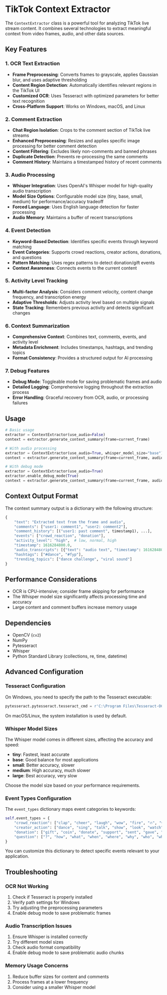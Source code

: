 # TikTok Context Extractor

The `ContextExtractor` class is a powerful tool for analyzing TikTok live stream content. It combines several technologies to extract meaningful context from video frames, audio, and other data sources.

## Key Features

### 1. OCR Text Extraction
- **Frame Preprocessing**: Converts frames to grayscale, applies Gaussian blur, and uses adaptive thresholding
- **Content Region Detection**: Automatically identifies relevant regions in the TikTok UI
- **Customized OCR**: Uses Tesseract with optimized parameters for better text recognition
- **Cross-Platform Support**: Works on Windows, macOS, and Linux

### 2. Comment Extraction
- **Chat Region Isolation**: Crops to the comment section of TikTok live streams
- **Enhanced Preprocessing**: Resizes and applies specific image processing for better comment detection
- **Content Filtering**: Excludes likely non-comments and banned phrases
- **Duplicate Detection**: Prevents re-processing the same comments
- **Comment History**: Maintains a timestamped history of recent comments

### 3. Audio Processing
- **Whisper Integration**: Uses OpenAI's Whisper model for high-quality audio transcription
- **Model Size Options**: Configurable model size (tiny, base, small, medium) for performance/accuracy tradeoff
- **Forced Language**: Uses English language detection for faster processing
- **Audio Memory**: Maintains a buffer of recent transcriptions

### 4. Event Detection
- **Keyword-Based Detection**: Identifies specific events through keyword matching
- **Event Categories**: Supports crowd reactions, creator actions, donations, and questions
- **Pattern Matching**: Uses regex patterns to detect donation/gift events
- **Context Awareness**: Connects events to the current content

### 5. Activity Level Tracking
- **Multi-factor Analysis**: Considers comment velocity, content change frequency, and transcription energy
- **Adaptive Thresholds**: Adjusts activity level based on multiple signals
- **State Tracking**: Remembers previous activity and detects significant changes

### 6. Context Summarization
- **Comprehensive Context**: Combines text, comments, events, and activity level
- **Metadata Enrichment**: Includes timestamps, hashtags, and trending topics
- **Format Consistency**: Provides a structured output for AI processing

### 7. Debug Features
- **Debug Mode**: Toggleable mode for saving problematic frames and audio
- **Detailed Logging**: Comprehensive logging throughout the extraction process
- **Error Handling**: Graceful recovery from OCR, audio, or processing failures

## Usage

```python
# Basic usage
extractor = ContextExtractor(use_audio=False)
context = extractor.generate_context_summary(frame=current_frame)

# With audio processing
extractor = ContextExtractor(use_audio=True, whisper_model_size="base")
context = extractor.generate_context_summary(frame=current_frame, audio_data=audio_chunk)

# With debug mode
extractor = ContextExtractor(use_audio=True)
extractor.enable_debug_mode(True)
context = extractor.generate_context_summary(frame=current_frame, audio_data=audio_chunk)
```

## Context Output Format

The context summary output is a dictionary with the following structure:

```python
{
    "text": "Extracted text from the frame and audio",
    "comments": ["user1: comment1", "user2: comment2"],
    "comment_history": [("user1: past comment", timestamp1), ...],
    "events": ["crowd_reaction", "donation"],
    "activity_level": "high",  # low, normal, high
    "timestamp": 1616284800.0,
    "audio_transcripts": [{"text": "audio text", "timestamp": 1616284800.0}, ...],
    "hashtags": ["#dance", "#fyp"],
    "trending_topics": ["dance challenge", "viral sound"]
}
```

## Performance Considerations

- OCR is CPU-intensive; consider frame skipping for performance
- The Whisper model size significantly affects processing time and accuracy
- Large content and comment buffers increase memory usage

## Dependencies

- OpenCV (`cv2`)
- NumPy
- Pytesseract
- Whisper
- Python Standard Library (collections, re, time, datetime)

## Advanced Configuration

### Tesseract Configuration

On Windows, you need to specify the path to the Tesseract executable:

```python
pytesseract.pytesseract.tesseract_cmd = r'C:\Program Files\Tesseract-OCR\tesseract.exe'
```

On macOS/Linux, the system installation is used by default.

### Whisper Model Sizes

The Whisper model comes in different sizes, affecting the accuracy and speed:

- **tiny**: Fastest, least accurate
- **base**: Good balance for most applications
- **small**: Better accuracy, slower
- **medium**: High accuracy, much slower
- **large**: Best accuracy, very slow

Choose the model size based on your performance requirements.

### Event Types Configuration

The `event_types` dictionary maps event categories to keywords:

```python
self.event_types = {
    "crowd_reaction": ["clap", "cheer", "laugh", "wow", "fire", "🔥", "❤️", "amazing"],
    "creator_action": ["dance", "sing", "talk", "show", "look", "watch", "check", "try"],
    "donation": ["gift", "coin", "donate", "support", "sent", "gave", "rose", "thanks for"],
    "question": ["?", "how", "what", "when", "where", "why", "who", "which", "can you"]
}
```

You can customize this dictionary to detect specific events relevant to your application.

## Troubleshooting

### OCR Not Working

1. Check if Tesseract is properly installed
2. Verify path settings for Windows
3. Try adjusting the preprocessing parameters
4. Enable debug mode to save problematic frames

### Audio Transcription Issues

1. Ensure Whisper is installed correctly
2. Try different model sizes
3. Check audio format compatibility
4. Enable debug mode to save problematic audio chunks

### Memory Usage Concerns

1. Reduce buffer sizes for content and comments
2. Process frames at a lower frequency
3. Consider using a smaller Whisper model
